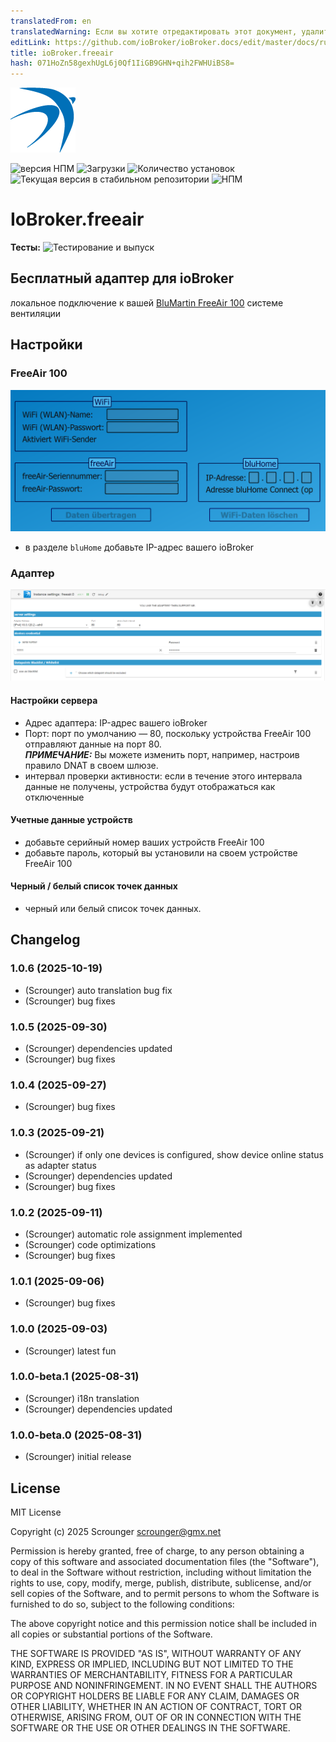 ```yaml
---
translatedFrom: en
translatedWarning: Если вы хотите отредактировать этот документ, удалите поле «translationFrom», в противном случае этот документ будет снова автоматически переведен
editLink: https://github.com/ioBroker/ioBroker.docs/edit/master/docs/ru/adapterref/iobroker.freeair/README.md
title: ioBroker.freeair
hash: 071HoZn58gexhUgL6j0Qf1IiGB9GHN+qih2FWHUiBS8=
---
```

![Логотип](../../../en/adapterref/iobroker.freeair/admin/freeair.png)

![версия НПМ](https://img.shields.io/npm/v/iobroker.freeair.svg)
![Загрузки](https://img.shields.io/npm/dm/iobroker.freeair.svg)
![Количество установок](https://iobroker.live/badges/freeair-installed.svg)
![Текущая версия в стабильном репозитории](https://iobroker.live/badges/freeair-stable.svg)
![НПМ](https://nodei.co/npm/iobroker.freeair.png?downloads=true)

# IoBroker.freeair
**Тесты:** ![Тестирование и выпуск](https://github.com/Scrounger/ioBroker.freeair/workflows/Test%20and%20Release/badge.svg)

## Бесплатный адаптер для ioBroker
локальное подключение к вашей [BluMartin FreeAir 100](https://blumartin.de/wohnraumlueftung-freeair-dezentral-mit-waermerueckgewinnung/) системе вентиляции

## Настройки
### FreeAir 100
![информация об изображении](../../../en/adapterref/iobroker.freeair/doc/freeair_config.png)

- в разделе `bluHome` добавьте IP-адрес вашего ioBroker

### Адаптер
![информация об изображении](../../../en/adapterref/iobroker.freeair/doc/adapter_config.png)

#### Настройки сервера
- Адрес адаптера: IP-адрес вашего ioBroker
- Порт: порт по умолчанию — 80, поскольку устройства FreeAir 100 отправляют данные на порт 80.<br> **_ПРИМЕЧАНИЕ:_** Вы можете изменить порт, например, настроив правило DNAT в своем шлюзе.
- интервал проверки активности: если в течение этого интервала данные не получены, устройства будут отображаться как отключенные

#### Учетные данные устройств
- добавьте серийный номер ваших устройств FreeAir 100
- добавьте пароль, который вы установили на своем устройстве FreeAir 100

#### Черный / белый список точек данных
- черный или белый список точек данных.

## Changelog

<!--
	Placeholder for the next version (at the beginning of the line):
	### **WORK IN PROGRESS**
-->
### 1.0.6 (2025-10-19)

- (Scrounger) auto translation bug fix
- (Scrounger) bug fixes

### 1.0.5 (2025-09-30)

- (Scrounger) dependencies updated
- (Scrounger) bug fixes

### 1.0.4 (2025-09-27)

- (Scrounger) bug fixes

### 1.0.3 (2025-09-21)

- (Scrounger) if only one devices is configured, show device online status as adapter status
- (Scrounger) dependencies updated
- (Scrounger) bug fixes

### 1.0.2 (2025-09-11)

- (Scrounger) automatic role assignment implemented
- (Scrounger) code optimizations
- (Scrounger) bug fixes

### 1.0.1 (2025-09-06)

- (Scrounger) bug fixes

### 1.0.0 (2025-09-03)

- (Scrounger) latest fun

### 1.0.0-beta.1 (2025-08-31)

- (Scrounger) i18n translation
- (Scrounger) dependencies updated

### 1.0.0-beta.0 (2025-08-31)

- (Scrounger) initial release

## License

MIT License

Copyright (c) 2025 Scrounger <scrounger@gmx.net>

Permission is hereby granted, free of charge, to any person obtaining a copy
of this software and associated documentation files (the "Software"), to deal
in the Software without restriction, including without limitation the rights
to use, copy, modify, merge, publish, distribute, sublicense, and/or sell
copies of the Software, and to permit persons to whom the Software is
furnished to do so, subject to the following conditions:

The above copyright notice and this permission notice shall be included in all
copies or substantial portions of the Software.

THE SOFTWARE IS PROVIDED "AS IS", WITHOUT WARRANTY OF ANY KIND, EXPRESS OR
IMPLIED, INCLUDING BUT NOT LIMITED TO THE WARRANTIES OF MERCHANTABILITY,
FITNESS FOR A PARTICULAR PURPOSE AND NONINFRINGEMENT. IN NO EVENT SHALL THE
AUTHORS OR COPYRIGHT HOLDERS BE LIABLE FOR ANY CLAIM, DAMAGES OR OTHER
LIABILITY, WHETHER IN AN ACTION OF CONTRACT, TORT OR OTHERWISE, ARISING FROM,
OUT OF OR IN CONNECTION WITH THE SOFTWARE OR THE USE OR OTHER DEALINGS IN THE
SOFTWARE.